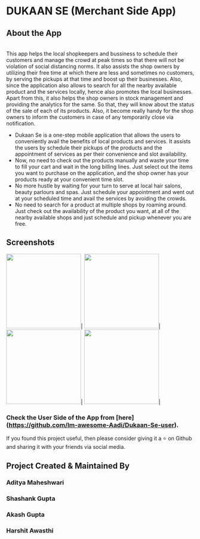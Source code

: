 # DUKAAN SE (Merchant Side App)

## About the App
<br>This app helps the local shopkeepers and bussiness to schedule their customers and manage the crowd at peak times so that there will not be violation of social distancing norms. It also assists the shop owners by utilizing their free time at which there are less and sometimes no customers, by serving the pickups at that time and boost up their businesses. Also, since the application also allows to search for all the nearby available product and the services locally, hence also promotes the local businesses.
Apart from this, it also helps the shop owners in stock management and providing the analytics for the same. So that, they will know about the status of the sale of each of its products. 
Also, it become really handy for the shop owners to inform the customers in case of any temporarily close via notification. 
<br>
<ul>
  <li>
Dukaan Se is a one-step mobile application that allows the users to conveniently avail the benefits of local products and services. It assists the users by schedule their pickups of the products and the appointment of services as per their convenience and slot availability.
  </li>
  <li>
Now, no need to check out the products manually and waste your time to fill your cart and wait in the long billing lines. Just select out the items you want to purchase on the application, and the shop owner has your products ready at your convenient time slot.
    </li>
  <li>
No more hustle by waiting for your turn to serve at local hair salons, beauty parlours and spas. Just schedule your appointment and went out at your scheduled time and avail the services by avoiding the crowds.
    </li>
      <li>
No need to search for a product at multiple shops by roaming around. Just check out the availability of the product you want, at all of the nearby available shops and just schedule and pickup whenever you are free.
        </li>
</ul>

## Screenshots
<img src="https://user-images.githubusercontent.com/43954262/90977887-df0fc900-e566-11ea-8267-be21876f1423.jpeg" width="200">|
<img src="https://user-images.githubusercontent.com/43954262/90977889-e2a35000-e566-11ea-9144-239f7282b1c1.jpeg" width="200">|
<img src="https://user-images.githubusercontent.com/43954262/90977893-e636d700-e566-11ea-9899-7e9c3b66ffc0.jpeg" width="200">|
<img src="https://user-images.githubusercontent.com/43954262/90977896-ea62f480-e566-11ea-8773-568d897d7648.jpeg" width="200">|

### Check the User Side of the App from [here] (https://github.com/Im-awesome-Aadi/Dukaan-Se-user).

If you found this project useful, then please consider giving it a :star: on Github and sharing it with your friends via social media.

## Project Created & Maintained By

### Aditya Maheshwari 
### Shashank Gupta
### Akash Gupta
### Harshit Awasthi
